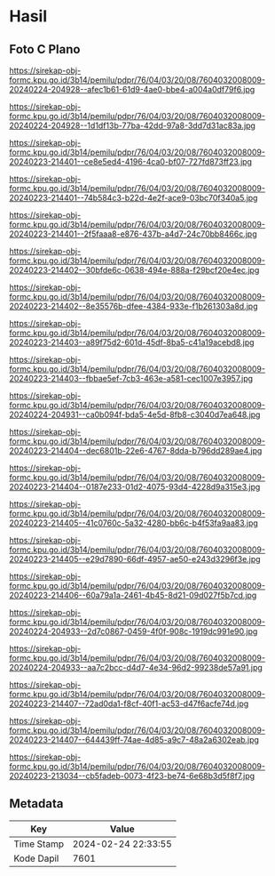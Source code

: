 # Hasil

## Foto C Plano

https://sirekap-obj-formc.kpu.go.id/3b14/pemilu/pdpr/76/04/03/20/08/7604032008009-20240224-204928--afec1b61-61d9-4ae0-bbe4-a004a0df79f6.jpg

https://sirekap-obj-formc.kpu.go.id/3b14/pemilu/pdpr/76/04/03/20/08/7604032008009-20240224-204928--1d1df13b-77ba-42dd-97a8-3dd7d31ac83a.jpg

https://sirekap-obj-formc.kpu.go.id/3b14/pemilu/pdpr/76/04/03/20/08/7604032008009-20240223-214401--ce8e5ed4-4196-4ca0-bf07-727fd873ff23.jpg

https://sirekap-obj-formc.kpu.go.id/3b14/pemilu/pdpr/76/04/03/20/08/7604032008009-20240223-214401--74b584c3-b22d-4e2f-ace9-03bc70f340a5.jpg

https://sirekap-obj-formc.kpu.go.id/3b14/pemilu/pdpr/76/04/03/20/08/7604032008009-20240223-214401--2f5faaa8-e876-437b-a4d7-24c70bb8466c.jpg

https://sirekap-obj-formc.kpu.go.id/3b14/pemilu/pdpr/76/04/03/20/08/7604032008009-20240223-214402--30bfde6c-0638-494e-888a-f29bcf20e4ec.jpg

https://sirekap-obj-formc.kpu.go.id/3b14/pemilu/pdpr/76/04/03/20/08/7604032008009-20240223-214402--8e35576b-dfee-4384-933e-f1b261303a8d.jpg

https://sirekap-obj-formc.kpu.go.id/3b14/pemilu/pdpr/76/04/03/20/08/7604032008009-20240223-214403--a89f75d2-601d-45df-8ba5-c41a19acebd8.jpg

https://sirekap-obj-formc.kpu.go.id/3b14/pemilu/pdpr/76/04/03/20/08/7604032008009-20240223-214403--fbbae5ef-7cb3-463e-a581-cec1007e3957.jpg

https://sirekap-obj-formc.kpu.go.id/3b14/pemilu/pdpr/76/04/03/20/08/7604032008009-20240224-204931--ca0b094f-bda5-4e5d-8fb8-c3040d7ea648.jpg

https://sirekap-obj-formc.kpu.go.id/3b14/pemilu/pdpr/76/04/03/20/08/7604032008009-20240223-214404--dec6801b-22e6-4767-8dda-b796dd289ae4.jpg

https://sirekap-obj-formc.kpu.go.id/3b14/pemilu/pdpr/76/04/03/20/08/7604032008009-20240223-214404--0187e233-01d2-4075-93d4-4228d9a315e3.jpg

https://sirekap-obj-formc.kpu.go.id/3b14/pemilu/pdpr/76/04/03/20/08/7604032008009-20240223-214405--41c0760c-5a32-4280-bb6c-b4f53fa9aa83.jpg

https://sirekap-obj-formc.kpu.go.id/3b14/pemilu/pdpr/76/04/03/20/08/7604032008009-20240223-214405--e29d7890-66df-4957-ae50-e243d3296f3e.jpg

https://sirekap-obj-formc.kpu.go.id/3b14/pemilu/pdpr/76/04/03/20/08/7604032008009-20240223-214406--60a79a1a-2461-4b45-8d21-09d027f5b7cd.jpg

https://sirekap-obj-formc.kpu.go.id/3b14/pemilu/pdpr/76/04/03/20/08/7604032008009-20240224-204933--2d7c0867-0459-4f0f-908c-1919dc991e90.jpg

https://sirekap-obj-formc.kpu.go.id/3b14/pemilu/pdpr/76/04/03/20/08/7604032008009-20240224-204933--aa7c2bcc-d4d7-4e34-96d2-99238de57a91.jpg

https://sirekap-obj-formc.kpu.go.id/3b14/pemilu/pdpr/76/04/03/20/08/7604032008009-20240223-214407--72ad0da1-f8cf-40f1-ac53-d47f6acfe74d.jpg

https://sirekap-obj-formc.kpu.go.id/3b14/pemilu/pdpr/76/04/03/20/08/7604032008009-20240223-214407--644439ff-74ae-4d85-a9c7-48a2a6302eab.jpg

https://sirekap-obj-formc.kpu.go.id/3b14/pemilu/pdpr/76/04/03/20/08/7604032008009-20240223-213034--cb5fadeb-0073-4f23-be74-6e68b3d5f8f7.jpg


## Metadata

| Key        | Value               |
| ---------- | ------------------- |
| Time Stamp | 2024-02-24 22:33:55 |
| Kode Dapil | 7601                |



